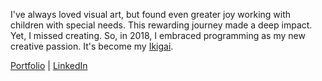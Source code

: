 I've always loved visual art, but found even greater joy working with children with special needs. This rewarding journey made a deep impact. Yet, I missed creating. So, in 2018, I embraced programming as my new creative passion. It's become my [Ikigai](https://imageio.forbes.com/blogs-images/chrismyers/files/2018/02/ikigai-1.png?format=png&width=1200).

[Portfolio](http://michaelpaguay.dev) 
| [LinkedIn](https://www.linkedin.com/in/michaelpaguay/)
